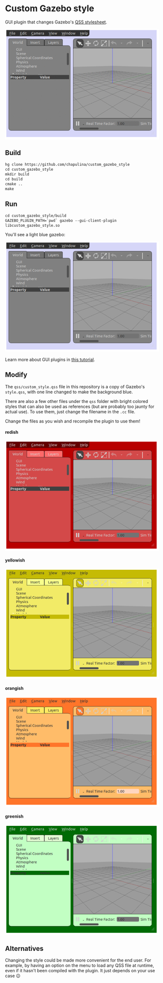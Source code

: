 # Custom Gazebo style

GUI plugin that changes Gazebo's [QSS stylesheet](https://doc.qt.io/qt-5/stylesheet-syntax.html).

![rainbow](images/custom_style.gif)

## Build

```
hg clone https://github.com/chapulina/custom_gazebo_style
cd custom_gazebo_style
mkdir build
cd build
cmake ..
make
```

## Run

```
cd custom_gazebo_style/build
GAZEBO_PLUGIN_PATH=`pwd` gazebo --gui-client-plugin libcustom_gazebo_style.so
```

You'll see a light blue gazebo:

![Blue Gazebo](images/custom_style.png)

Learn more about GUI plugins in [this tutorial](http://gazebosim.org/tutorials?tut=gui_overlay).

## Modify

The `qss/custom_style.qss` file in this repository is a copy of Gazebo's
`style.qss`, with one line changed to make the background blue.

There are also a few other files under the `qss` folder with bright colored styles
that can also be used as references (but are probably too jaunty for actual use).
To use them, just change the filename in the `.cc` file.

Change the files as you wish and recompile the plugin to use them!

#### redish

![](images/redish.png)

#### yellowish

![](images/yellowish.png)

#### orangish

![](images/orangish.png)

#### greenish

![](images/greenish.png)

## Alternatives

Changing the style could be made more convenient for the end user. For example,
by having an option on the menu to load any QSS file at runtime, even if it
hasn't been compiled with the plugin. It just depends on your use case :wink:

